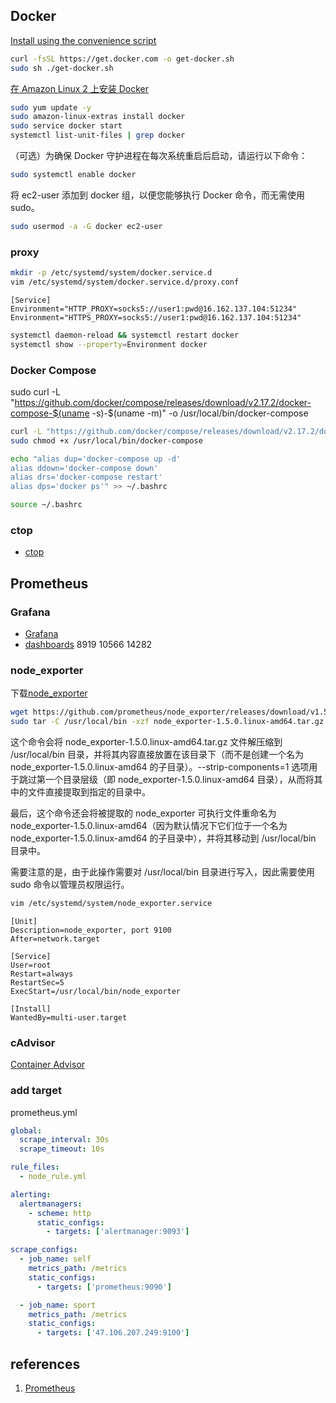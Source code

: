 ## Docker

[Install using the convenience script](https://docs.docker.com/engine/install/ubuntu/#install-using-the-convenience-script)

```sh
curl -fsSL https://get.docker.com -o get-docker.sh
sudo sh ./get-docker.sh
```

[在 Amazon Linux 2 上安装 Docker](https://docs.aws.amazon.com/zh_cn/AmazonECS/latest/developerguide/create-container-image.html)

```sh
sudo yum update -y
sudo amazon-linux-extras install docker
sudo service docker start
systemctl list-unit-files | grep docker
```

（可选）为确保 Docker 守护进程在每次系统重启后启动，请运行以下命令：

```sh
sudo systemctl enable docker
```

将 ec2-user 添加到 docker 组，以便您能够执行 Docker 命令，而无需使用 sudo。

```sh
sudo usermod -a -G docker ec2-user
```

### proxy

```sh
mkdir -p /etc/systemd/system/docker.service.d
vim /etc/systemd/system/docker.service.d/proxy.conf
```

```
[Service]
Environment="HTTP_PROXY=socks5://user1:pwd@16.162.137.104:51234"
Environment="HTTPS_PROXY=socks5://user1:pwd@16.162.137.104:51234"
```

```sh
systemctl daemon-reload && systemctl restart docker
systemctl show --property=Environment docker
```

### Docker Compose

sudo curl -L "https://github.com/docker/compose/releases/download/v2.17.2/docker-compose-$(uname -s)-$(uname -m)" -o /usr/local/bin/docker-compose

```sh
curl -L "https://github.com/docker/compose/releases/download/v2.17.2/docker-compose-Linux-x86_64" -o /usr/local/bin/docker-compose
sudo chmod +x /usr/local/bin/docker-compose

echo "alias dup='docker-compose up -d'
alias ddown='docker-compose down'
alias drs='docker-compose restart'
alias dps='docker ps'" >> ~/.bashrc

source ~/.bashrc
```

### ctop

- [ctop](https://github.com/bcicen/ctop)

## Prometheus

### Grafana

- [Grafana](https://metrics.marzesport.cn)
- [dashboards](https://grafana.com/grafana/dashboards/)
  8919
  10566
  14282

### node_exporter

下载[node_exporter](https://prometheus.io/download/#node_exporter)

```sh
wget https://github.com/prometheus/node_exporter/releases/download/v1.5.0/node_exporter-1.5.0.linux-amd64.tar.gz
sudo tar -C /usr/local/bin -xzf node_exporter-1.5.0.linux-amd64.tar.gz --strip-components=1 node_exporter-1.5.0.linux-amd64/node_exporter
```

这个命令会将 node_exporter-1.5.0.linux-amd64.tar.gz 文件解压缩到 /usr/local/bin 目录，并将其内容直接放置在该目录下（而不是创建一个名为 node_exporter-1.5.0.linux-amd64 的子目录）。--strip-components=1 选项用于跳过第一个目录层级（即 node_exporter-1.5.0.linux-amd64 目录），从而将其中的文件直接提取到指定的目录中。

最后，这个命令还会将被提取的 node_exporter 可执行文件重命名为 node_exporter-1.5.0.linux-amd64（因为默认情况下它们位于一个名为 node_exporter-1.5.0.linux-amd64 的子目录中），并将其移动到 /usr/local/bin 目录中。

需要注意的是，由于此操作需要对 /usr/local/bin 目录进行写入，因此需要使用 sudo 命令以管理员权限运行。

```sh
vim /etc/systemd/system/node_exporter.service
```

```
[Unit]
Description=node_exporter, port 9100
After=network.target

[Service]
User=root
Restart=always
RestartSec=5
ExecStart=/usr/local/bin/node_exporter

[Install]
WantedBy=multi-user.target
```

### cAdvisor

[Container Advisor](https://hub.docker.com/r/google/cadvisor)

### add target

prometheus.yml

```yaml
global:
  scrape_interval: 30s
  scrape_timeout: 10s

rule_files:
  - node_rule.yml

alerting:
  alertmanagers:
    - scheme: http
      static_configs:
        - targets: ['alertmanager:9093']

scrape_configs:
  - job_name: self
    metrics_path: /metrics
    static_configs:
      - targets: ['prometheus:9090']

  - job_name: sport
    metrics_path: /metrics
    static_configs:
      - targets: ['47.106.207.249:9100']
```

## references

1. [Prometheus](https://prometheus.io/docs/prometheus/latest/getting_started/)
